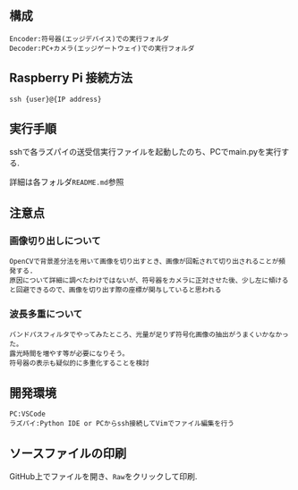 ## 構成
```
Encoder:符号器(エッジデバイス)での実行フォルダ
Decoder:PC+カメラ(エッジゲートウェイ)での実行フォルダ
```

## Raspberry Pi 接続方法

```
ssh {user}@{IP address}
```

## 実行手順
sshで各ラズパイの送受信実行ファイルを起動したのち、PCでmain.pyを実行する.

詳細は各フォルダ```README.md```参照

## 注意点

### 画像切り出しについて
```
OpenCVで背景差分法を用いて画像を切り出すとき、画像が回転されて切り出されることが頻発する.
原因について詳細に調べたわけではないが、符号器をカメラに正対させた後、少し左に傾けると回避できるので、画像を切り出す際の座標が関与していると思われる
```

### 波長多重について
```
バンドパスフィルタでやってみたところ、光量が足りず符号化画像の抽出がうまくいかなかった。
露光時間を増やす等が必要になりそう。
符号器の表示も疑似的に多重化することを検討
```

## 開発環境
```
PC:VSCode
ラズパイ:Python IDE or PCからssh接続してVimでファイル編集を行う
```

## ソースファイルの印刷
GitHub上でファイルを開き、```Raw```をクリックして印刷.
